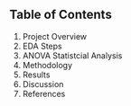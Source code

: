 ## Table of Contents

1. Project Overview
2. EDA Steps
3. ANOVA Statistcial Analysis
4. Methodology
5. Results
6. Discussion
7. References
